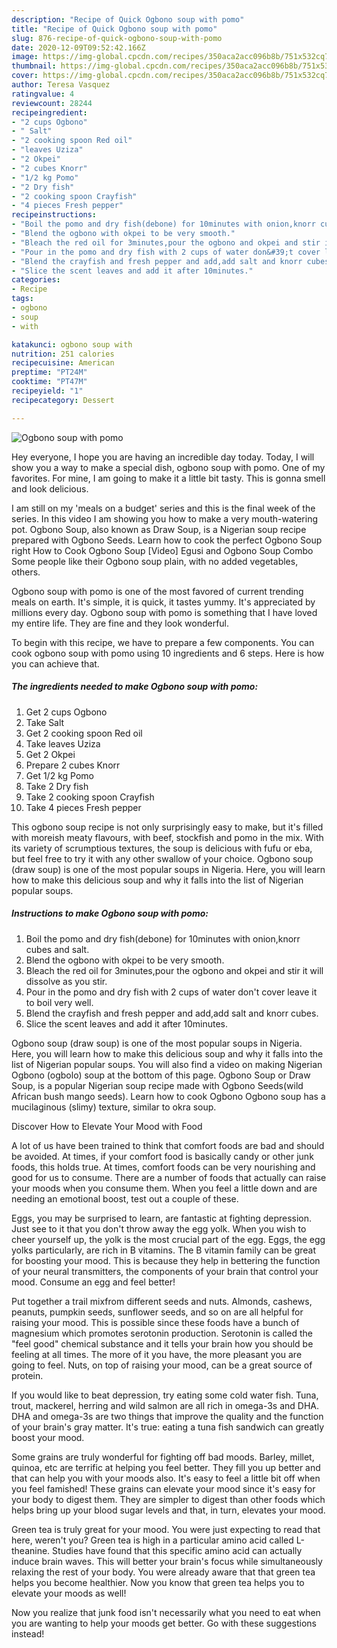 ```yaml
---
description: "Recipe of Quick Ogbono soup with pomo"
title: "Recipe of Quick Ogbono soup with pomo"
slug: 876-recipe-of-quick-ogbono-soup-with-pomo
date: 2020-12-09T09:52:42.166Z
image: https://img-global.cpcdn.com/recipes/350aca2acc096b8b/751x532cq70/ogbono-soup-with-pomo-recipe-main-photo.jpg
thumbnail: https://img-global.cpcdn.com/recipes/350aca2acc096b8b/751x532cq70/ogbono-soup-with-pomo-recipe-main-photo.jpg
cover: https://img-global.cpcdn.com/recipes/350aca2acc096b8b/751x532cq70/ogbono-soup-with-pomo-recipe-main-photo.jpg
author: Teresa Vasquez
ratingvalue: 4
reviewcount: 28244
recipeingredient:
- "2 cups Ogbono"
- " Salt"
- "2 cooking spoon Red oil"
- "leaves Uziza"
- "2 Okpei"
- "2 cubes Knorr"
- "1/2 kg Pomo"
- "2 Dry fish"
- "2 cooking spoon Crayfish"
- "4 pieces Fresh pepper"
recipeinstructions:
- "Boil the pomo and dry fish(debone) for 10minutes with onion,knorr cubes and salt."
- "Blend the ogbono with okpei to be very smooth."
- "Bleach the red oil for 3minutes,pour the ogbono and okpei and stir it will dissolve as you stir."
- "Pour in the pomo and dry fish with 2 cups of water don&#39;t cover leave it to boil very well."
- "Blend the crayfish and fresh pepper and add,add salt and knorr cubes."
- "Slice the scent leaves and add it after 10minutes."
categories:
- Recipe
tags:
- ogbono
- soup
- with

katakunci: ogbono soup with 
nutrition: 251 calories
recipecuisine: American
preptime: "PT24M"
cooktime: "PT47M"
recipeyield: "1"
recipecategory: Dessert

---
```



![Ogbono soup with pomo](https://img-global.cpcdn.com/recipes/350aca2acc096b8b/751x532cq70/ogbono-soup-with-pomo-recipe-main-photo.jpg)

Hey everyone, I hope you are having an incredible day today. Today, I will show you a way to make a special dish, ogbono soup with pomo. One of my favorites. For mine, I am going to make it a little bit tasty. This is gonna smell and look delicious.

I am still on my &#39;meals on a budget&#39; series and this is the final week of the series. In this video I am showing you how to make a very mouth-watering pot. Ogbono Soup, also known as Draw Soup, is a Nigerian soup recipe prepared with Ogbono Seeds. Learn how to cook the perfect Ogbono Soup right How to Cook Ogbono Soup [Video] Egusi and Ogbono Soup Combo Some people like their Ogbono soup plain, with no added vegetables, others.

Ogbono soup with pomo is one of the most favored of current trending meals on earth. It's simple, it is quick, it tastes yummy. It's appreciated by millions every day. Ogbono soup with pomo is something that I have loved my entire life. They are fine and they look wonderful.


To begin with this recipe, we have to prepare a few components. You can cook ogbono soup with pomo using 10 ingredients and 6 steps. Here is how you can achieve that.

<!--inarticleads1-->

##### The ingredients needed to make Ogbono soup with pomo:

1. Get 2 cups Ogbono
1. Take  Salt
1. Get 2 cooking spoon Red oil
1. Take leaves Uziza
1. Get 2 Okpei
1. Prepare 2 cubes Knorr
1. Get 1/2 kg Pomo
1. Take 2 Dry fish
1. Take 2 cooking spoon Crayfish
1. Take 4 pieces Fresh pepper


This ogbono soup recipe is not only surprisingly easy to make, but it&#39;s filled with moreish meaty flavours, with beef, stockfish and pomo in the mix. With its variety of scrumptious textures, the soup is delicious with fufu or eba, but feel free to try it with any other swallow of your choice. Ogbono soup (draw soup) is one of the most popular soups in Nigeria. Here, you will learn how to make this delicious soup and why it falls into the list of Nigerian popular soups. 

<!--inarticleads2-->

##### Instructions to make Ogbono soup with pomo:

1. Boil the pomo and dry fish(debone) for 10minutes with onion,knorr cubes and salt.
1. Blend the ogbono with okpei to be very smooth.
1. Bleach the red oil for 3minutes,pour the ogbono and okpei and stir it will dissolve as you stir.
1. Pour in the pomo and dry fish with 2 cups of water don&#39;t cover leave it to boil very well.
1. Blend the crayfish and fresh pepper and add,add salt and knorr cubes.
1. Slice the scent leaves and add it after 10minutes.


Ogbono soup (draw soup) is one of the most popular soups in Nigeria. Here, you will learn how to make this delicious soup and why it falls into the list of Nigerian popular soups. You will also find a video on making Nigerian Ogbono (ogbolo) soup at the bottom of this page. Ogbono Soup or Draw Soup, is a popular Nigerian soup recipe made with Ogbono Seeds(wild African bush mango seeds). Learn how to cook Ogbono Ogbono soup has a mucilaginous (slimy) texture, similar to okra soup. 

Discover How to Elevate Your Mood with Food


A lot of us have been trained to think that comfort foods are bad and should be avoided. At times, if your comfort food is basically candy or other junk foods, this holds true. At times, comfort foods can be very nourishing and good for us to consume. There are a number of foods that actually can raise your moods when you consume them. When you feel a little down and are needing an emotional boost, test out a couple of these.

Eggs, you may be surprised to learn, are fantastic at fighting depression. Just see to it that you don't throw away the egg yolk. When you wish to cheer yourself up, the yolk is the most crucial part of the egg. Eggs, the egg yolks particularly, are rich in B vitamins. The B vitamin family can be great for boosting your mood. This is because they help in bettering the function of your neural transmitters, the components of your brain that control your mood. Consume an egg and feel better!

Put together a trail mixfrom different seeds and nuts. Almonds, cashews, peanuts, pumpkin seeds, sunflower seeds, and so on are all helpful for raising your mood. This is possible since these foods have a bunch of magnesium which promotes serotonin production. Serotonin is called the "feel good" chemical substance and it tells your brain how you should be feeling at all times. The more of it you have, the more pleasant you are going to feel. Nuts, on top of raising your mood, can be a great source of protein.

If you would like to beat depression, try eating some cold water fish. Tuna, trout, mackerel, herring and wild salmon are all rich in omega-3s and DHA. DHA and omega-3s are two things that improve the quality and the function of your brain's gray matter. It's true: eating a tuna fish sandwich can greatly boost your mood. 

Some grains are truly wonderful for fighting off bad moods. Barley, millet, quinoa, etc are terrific at helping you feel better. They fill you up better and that can help you with your moods also. It's easy to feel a little bit off when you feel famished! These grains can elevate your mood since it's easy for your body to digest them. They are simpler to digest than other foods which helps bring up your blood sugar levels and that, in turn, elevates your mood.

Green tea is truly great for your mood. You were just expecting to read that here, weren't you? Green tea is high in a particular amino acid called L-theanine. Studies have found that this specific amino acid can actually induce brain waves. This will better your brain's focus while simultaneously relaxing the rest of your body. You were already aware that that green tea helps you become healthier. Now you know that green tea helps you to elevate your moods as well!

Now you realize that junk food isn't necessarily what you need to eat when you are wanting to help your moods get better. Go  with  these suggestions  instead!


